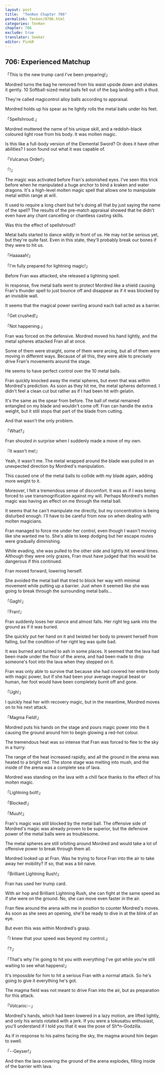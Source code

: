 ```yaml
---
layout: post
title:  "TenKen Chapter 706"
permalink: Tenken/0706.html
categories: TenKen
chapter: 706
exclude: true
translator: Seeker
editor: PinkR
---
```

<h2>706: Experienced Matchup</h2>

「This is the new trump card I've been preparing!」

Mordred turns the bag he removed from his waist upside down and shakes it gently. 10 Softball-sized metal balls fell out of the bag landing with a thud.

They're called magicontrol alloy balls according to appraisal.

Mordred holds up his spear as he lightly rolls the metal balls under his feet.

「Spellshroud.」

Mordred muttered the name of his unique skill, and a reddish-black coloured light rose from his body. It was molten magic.

Is this like a full-body version of the Elemental Sword? Or does it have other abilities? I soon found out what it was capable of.

「Vulcanus Order!」

「!」

The magic was activated before Fran's astonished eyes. I've seen this trick before when he manipulated a huge anchor to bind a kraken and water dragons. It's a high-level molten magic spell that allows one to manipulate metal within range at will.

It used to require a long chant but he's doing all that by just saying the name of the spell? The results of the pre-match appraisal showed that he didn't even have any chant cancelling or chantless casting skills.

Was this the effect of spellshroud?

Metal balls started to dance wildly in front of us. He may not be serious yet, but they're quite fast. Even in this state, they'll probably break our bones if they were to hit us.

「Haaaaah!」

「I'm fully prepared for lightning magic!」

Before Fran was attacked, she released a lightning spell.

In response, five metal balls went to protect Mordred like a shield causing Fran's thunder spell to just bounce off and disappear as if it was blocked by an invisible wall.

It seems that the magical power swirling around each ball acted as a barrier.

「Get crushed!」

「Not happening.」

Fran was forced on the defensive. Mordred moved his hand lightly, and the metal spheres attacked Fran all at once.

Some of them were straight, some of them were arcing, but all of them were moving in different ways. Because of all this, they were able to precisely drive Fran's movements around the stage.

He seems to have perfect control over the 10 metal balls.

Fran quickly knocked away the metal spheres, but even that was within Mordred's prediction. As soon as they hit me, the metal spheres deformed. I didn't feel a clean cut but rather as if I had been hit with gelatin.

It's the same as the spear from before. The ball of metal remained entangled on my blade and wouldn't come off. Fran can handle the extra weight, but it still stops that part of the blade from cutting.

And that wasn't the only problem.

「What?」

Fran shouted in surprise when I suddenly made a move of my own.

『It wasn't me!』

Yeah, it wasn't me. The metal wrapped around the blade was pulled in an unexpected direction by Mordred's manipulation.

This caused one of the metal balls to collide with my blade again, adding more weight to it.

Moreover, I felt a tremendous sense of discomfort. It was as if I was being forced to use transmogrification against my will. Perhaps Mordred's molten magic was having an effect on me through the metal ball.

It seems that he can't manipulate me directly, but my concentration is being disturbed enough. I'll have to be careful from now on when dealing with molten magicians.

Fran managed to force me under her control, even though I wasn't moving like she wanted me to. She's able to keep dodging but her escape routes were gradually diminishing.

While evading, she was pulled to the other side and lightly hit several times. Although they were only grazes, Fran must have judged that this would be dangerous if this continued.

Fran moved forward, lowering herself.

She avoided the metal ball that tried to block her way with minimal movement while putting up a barrier. Just when it seemed like she was going to break through the surrounding metal balls…

「Gagh!」

『Fran!』

Fran suddenly loses her stance and almost falls. Her right leg sank into the ground as if it was buried.

She quickly put her hand on it and twisted her body to prevent herself from falling, but the condition of her right leg was quite bad.

It was burned and turned to ash in some places. It seemed that the lava had been made under the floor of the arena, and had been made to drop someone's foot into the lava when they stepped on it.

Fran was only able to survive that because she had covered her entire body with magic power, but if she had been your average magical beast or human, her foot would have been completely burnt off and gone.

「Ugh!」

I quickly heal her with recovery magic, but in the meantime, Mordred moves on to his next attack.

「Magma Field!」

Mordred puts his hands on the stage and pours magic power into the it causing the ground around him to begin glowing a red-hot colour.

The tremendous heat was so intense that Fran was forced to flee to the sky in a hurry.

The range of the heat increased rapidly, and all the ground in the arena was heated to a bright red. The stone stage was melting into mush, and the inside of the arena was a complete sea of lava.

Mordred was standing on the lava with a chill face thanks to the effect of his molten magic.

「Lightning bolt!」

「Blocked!」

「Muuh!」

Fran's magic was still blocked by the metal ball. The offensive side of Mordred's magic was already proven to be superior, but the defensive power of the metal balls were as troublesome.

The metal spheres are still orbiting around Mordred and would take a lot of offensive power to break through them all.

Mordred looked up at Fran. Was he trying to force Fran into the air to take away her mobility? If so, that was a bit naive.

「Brilliant Lightning Rush!」

Fran has used her trump card.

With air hop and Brilliant Lightning Rush, she can fight at the same speed as if she were on the ground. No, she can move even faster in the air.

Fran flew around the arena with me in position to counter Mordred's moves. As soon as she sees an opening, she'll be ready to dive in at the blink of an eye.

But even this was within Mordred's grasp.

「I knew that your speed was beyond my control.」

「?」

「That's why I'm going to hit you with everything I've got while you're still waiting to see what happens!」

It's impossible for him to hit a serious Fran with a normal attack. So he's going to give it everything he's got.

The magma field was not meant to drive Fran into the air, but as preparation for this attack.

「Volcanic--」

Mordred's hands, which had been lowered in a lazy motion, are lifted lightly, and only his wrists rotated with a jerk. If you were a tokusatsu enthusiast, you'll understand if I told you that it was the pose of Sh*n-Godzilla.

As if in response to his palms facing the sky, the magma around him began to swell.

「--Geyser!」

And then the lava covering the ground of the arena explodes, filling inside of the barrier with lava.